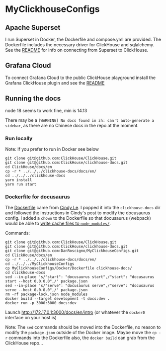 # MyClickhouseConfigs

## Apache Superset
I run Superset in Docker, the Dockerfile and compose.yml are provided.  The Dockerfile
includes the necessary driver for ClickHouse and sqlalchemy.  See the
[README](ApacheSuperset/README.md) for info on connecting from Superset to ClickHouse.

## Grafana Cloud
To connect Grafana Cloud to the public ClickHouse playground install the Grafana
ClickHouse plugin and see the [README](GrafanaCloud.md)

## Running the docs
node 18 seems to work fine, min is 14.13

There may be a `[WARNING] No docs found in zh: can't auto-generate a sidebar`, as there are no Chinese 
docs in the repo at the moment.

### Run locally
Note: If you prefer to run in Docker see below

```
git clone git@github.com:ClickHouse/ClickHouse.git
git clone git@github.com:ClickHouse/clickhouse-docs.git
cd ClickHouse/docs/en
cp -r * ../../../clickhouse-docs/docs/en/
cd ../../../clickhouse-docs
yarn install
yarn run start
```

### Dockerfile for docusaurus

The [Dockerfile](https://github.com/DanRoscigno/MyClickhouseConfigs/blob/main/Docker/Dockerfile) came from 
[Cindy Le](https://dev.to/cindyledev/how-to-dockerize-a-docusaurus-v2-application-fp7).
I popped it into the `clickhouse-docs` dir and followed the instructions in Cindy's post
to modify the docusaurus config.  I added a `chown` to the Dockerfile so that docusaurus (webpack)
would be able to [write cache files to `node_modules/`](https://webpack.js.org/configuration/cache/#cachecachedirectory).

Commands:
```
git clone git@github.com:ClickHouse/ClickHouse.git
git clone git@github.com:ClickHouse/clickhouse-docs.git
git clone git@github.com:DanRoscigno/MyClickhouseConfigs.git
cd ClickHouse/docs/en
cp -r * ../../../clickhouse-docs/docs/en/
cd ../../../MyClickhouseConfigs
cp MyClickhouseConfigs/Docker/Dockerfile clickhouse-docs/
cd clickhouse-docs
sed --in-place 's/"start": "docusaurus start",/"start": "docusaurus start --host 0.0.0.0",/' package.json
sed --in-place 's/"serve": "docusaurus serve",/"serve": "docusaurus serve --host 0.0.0.0",/' package.json
rm -rf package-lock.json node_modules
docker build --target development -t docs:dev .
docker run -p 3000:3000 docs:dev
```
Launch http://172.17.0.1:3000/docs/en/intro (or whatever the `docker0` interface on your host is)

Note: The `sed` commands should be moved into the Dockerfile, no reason to modify the `package.json` outside of the 
Docker image.  Maybe move the `cp -r` commands into the Dockerfile also, the `docker build` can grab from the ClickHouse repo...
